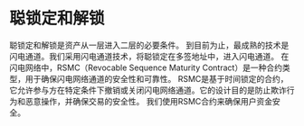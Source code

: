 聪锁定和解锁
====

聪锁定和解锁是资产从一层进入二层的必要条件。
到目前为止，最成熟的技术是闪电通道。我们采用闪电通道技术，将聪锁定在多签地址中，进入闪电通道。
在闪电网络中，RSMC（Revocable Sequence Maturity Contract）是一种合约类型，用于确保闪电网络通道的安全性和可靠性。
RSMC是基于时间锁定的合约，它允许参与方在特定条件下撤销或关闭闪电网络通道。它的设计目的是防止欺诈行为和恶意操作，并确保交易的安全性。
我们使用RSMC合约来确保用户资金安全。

